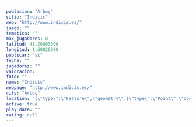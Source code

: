 ```yaml
---
poblacion: "Arboç"
sitio: "Indicis"
web: "http://www.indicis.es/"
juego: ""
tematica: ""
max_jugadores: 8
latitud: 41.26803800
longitud: 1.60026600
publicar: "si"
fecha: ""
jugadores: ""
valoracion: 
foto: ""
name: "Indicis"
webpage: "http://www.indicis.es/"
city: "Arboç"
location: "{\"type\":\"Feature\",\"geometry\":{\"type\":\"Point\",\"coordinates\":[1.600266,41.268038]}}"
active: true
play_date: ""
rating: null
---
```


